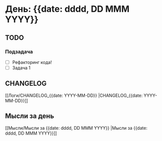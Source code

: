 # День: {{date: dddd, DD MMM YYYY}}

## TODO

### Подзадача
- [ ] Рефакторинг кода!
- [ ] Задача 1

## CHANGELOG

[[Логи/CHANGELOG_{{date: YYYY-MM-DD}} |CHANGELOG_{{date: YYYY-MM-DD}}]]

## Мысли за день

[[Мысли/Мысли за {{date: dddd, DD MMM YYYY}} |Мысли за {{date: dddd, DD MMM YYYY}}]]